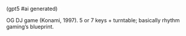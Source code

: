 (gpt5 #ai generated)

OG DJ game (Konami, 1997). 5 or 7 keys + turntable; basically rhythm gaming’s blueprint.

